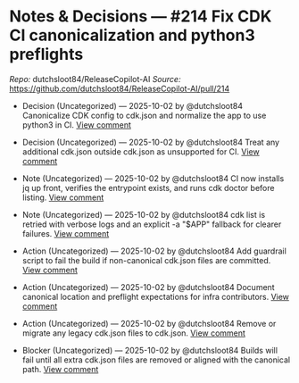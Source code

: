 # Notes & Decisions — #214 Fix CDK CI canonicalization and python3 preflights

_Repo:_ dutchsloot84/ReleaseCopilot-AI
_Source:_ https://github.com/dutchsloot84/ReleaseCopilot-AI/pull/214

- Decision (Uncategorized) — 2025-10-02 by @dutchsloot84
  Canonicalize CDK config to cdk.json and normalize the app to use python3 in CI.
  [View comment](https://github.com/dutchsloot84/ReleaseCopilot-AI/pull/214#issuecomment-3362858117) <!-- digest:f9e68dcf9018b4f43f2aef352f7779272e338dc89b0dbced2c409fc662b357f4 -->

- Decision (Uncategorized) — 2025-10-02 by @dutchsloot84
  Treat any additional cdk.json outside cdk.json as unsupported for CI.
  [View comment](https://github.com/dutchsloot84/ReleaseCopilot-AI/pull/214#issuecomment-3362858117) <!-- digest:5878ada0061dee81351587a201e4a5735359c0d55734b52c00abef0d93770a16 -->

- Note (Uncategorized) — 2025-10-02 by @dutchsloot84
  CI now installs jq up front, verifies the entrypoint exists, and runs cdk doctor before listing.
  [View comment](https://github.com/dutchsloot84/ReleaseCopilot-AI/pull/214#issuecomment-3362858117) <!-- digest:7d375e263a2720a52cb7385476141c61c87ae9710ca9e2adb46a6d7349cc9fe1 -->

- Note (Uncategorized) — 2025-10-02 by @dutchsloot84
  cdk list is retried with verbose logs and an explicit -a "$APP" fallback for clearer failures.
  [View comment](https://github.com/dutchsloot84/ReleaseCopilot-AI/pull/214#issuecomment-3362858117) <!-- digest:0cee311b19c5ce18fcede1a7f017efdf2b31576045183af5ba83a752dd67bb7e -->

- Action (Uncategorized) — 2025-10-02 by @dutchsloot84
  Add guardrail script to fail the build if non-canonical cdk.json files are committed.
  [View comment](https://github.com/dutchsloot84/ReleaseCopilot-AI/pull/214#issuecomment-3362858117) <!-- digest:439961e8ce1aceccf7c2cdfc092a4131f4e7942d208deab6df3f00f7cc1a6c26 -->

- Action (Uncategorized) — 2025-10-02 by @dutchsloot84
  Document canonical location and preflight expectations for infra contributors.
  [View comment](https://github.com/dutchsloot84/ReleaseCopilot-AI/pull/214#issuecomment-3362858117) <!-- digest:7d4d8b05e85eb511b6af18ecafc5d2274a75f3c0da98fdc48e82d67069c251aa -->

- Action (Uncategorized) — 2025-10-02 by @dutchsloot84
  Remove or migrate any legacy cdk.json files to cdk.json.
  [View comment](https://github.com/dutchsloot84/ReleaseCopilot-AI/pull/214#issuecomment-3362858117) <!-- digest:fb4408988a375b49c36f6782fcafc9a8851ce33533f87fef8dc8479f55752241 -->

- Blocker (Uncategorized) — 2025-10-02 by @dutchsloot84
  Builds will fail until all extra cdk.json files are removed or aligned with the canonical path.
  [View comment](https://github.com/dutchsloot84/ReleaseCopilot-AI/pull/214#issuecomment-3362858117) <!-- digest:04f06864da93d788a65626ee077438ce95d736e4c6afc14d6f094575ea97f09f -->
